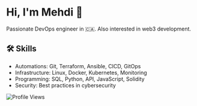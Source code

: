 <link rel="stylesheet" href="https://cdnjs.cloudflare.com/ajax/libs/font-awesome/6.0.0-beta3/css/all.min.css">

# Hi, I'm Mehdi 👋

Passionate DevOps engineer in 🇨🇦. Also interested in web3 development.

## 🛠 Skills

- Automations: Git, Terraform, Ansible, CICD, GitOps 
- Infrastructure: Linux, Docker, Kubernetes, Monitoring
- Programming: SQL, Python, API, JavaScript, Solidity
- Security: Best practices in cybersecurity

![Profile Views](https://komarev.com/ghpvc/?username=memor24&color=blue)
